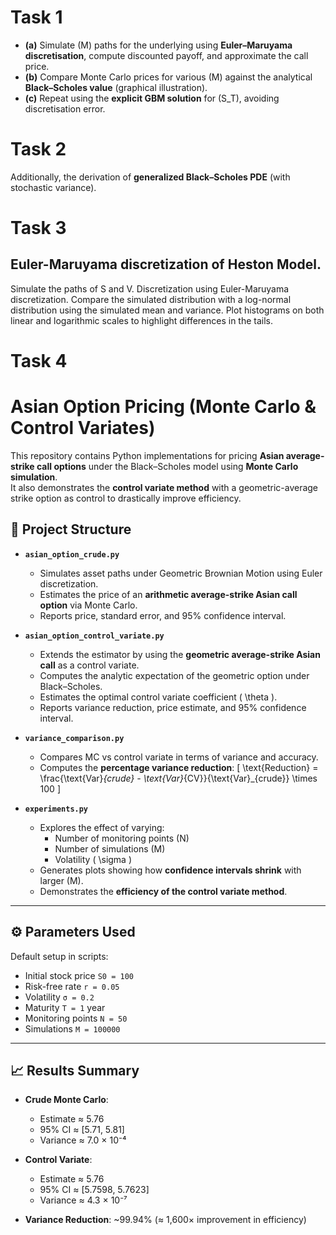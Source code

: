# Task 1
- **(a)** Simulate \(M\) paths for the underlying using **Euler–Maruyama discretisation**, compute discounted payoff, and approximate the call price.  
- **(b)** Compare Monte Carlo prices for various \(M\) against the analytical **Black–Scholes value** (graphical illustration).  
- **(c)** Repeat using the **explicit GBM solution** for \(S_T\), avoiding discretisation error.

# Task 2
Additionally, the derivation of **generalized Black–Scholes PDE** (with stochastic variance).

# Task 3
Euler-Maruyama discretization of Heston Model. 
---
Simulate the paths of S and V.
Discretization using Euler-Maruyama discretization.
Compare the simulated distribution with a log-normal distribution using the simulated mean and variance.
Plot histograms on both linear and logarithmic scales to highlight differences in the tails.

# Task 4
# Asian Option Pricing (Monte Carlo & Control Variates)

This repository contains Python implementations for pricing **Asian average-strike call options** under the Black–Scholes model using **Monte Carlo simulation**.  
It also demonstrates the **control variate method** with a geometric-average strike option as control to drastically improve efficiency.
## 📂 Project Structure

- **`asian_option_crude.py`**  
  - Simulates asset paths under Geometric Brownian Motion using Euler discretization.  
  - Estimates the price of an **arithmetic average-strike Asian call option** via Monte Carlo.  
  - Reports price, standard error, and 95% confidence interval.

- **`asian_option_control_variate.py`**  
  - Extends the estimator by using the **geometric average-strike Asian call** as a control variate.  
  - Computes the analytic expectation of the geometric option under Black–Scholes.  
  - Estimates the optimal control variate coefficient \( \theta \).  
  - Reports variance reduction, price estimate, and 95% confidence interval.

- **`variance_comparison.py`**  
  - Compares MC vs control variate in terms of variance and accuracy.  
  - Computes the **percentage variance reduction**:
    \[
    \text{Reduction} = \frac{\text{Var}_{crude} - \text{Var}_{CV}}{\text{Var}_{crude}} \times 100
    \]

- **`experiments.py`**  
  - Explores the effect of varying:
    - Number of monitoring points \(N\)  
    - Number of simulations \(M\)  
    - Volatility \( \sigma \)  
  - Generates plots showing how **confidence intervals shrink** with larger \(M\).  
  - Demonstrates the **efficiency of the control variate method**.

---

## ⚙️ Parameters Used

Default setup in scripts:
- Initial stock price `S0 = 100`  
- Risk-free rate `r = 0.05`  
- Volatility `σ = 0.2`  
- Maturity `T = 1` year  
- Monitoring points `N = 50`  
- Simulations `M = 100000`  

---

## 📈 Results Summary

- **Crude Monte Carlo**:  
  - Estimate ≈ 5.76  
  - 95% CI ≈ [5.71, 5.81]  
  - Variance ≈ 7.0 × 10⁻⁴  

- **Control Variate**:  
  - Estimate ≈ 5.76  
  - 95% CI ≈ [5.7598, 5.7623]  
  - Variance ≈ 4.3 × 10⁻⁷  

- **Variance Reduction**: ~99.94% (≈ 1,600× improvement in efficiency)




